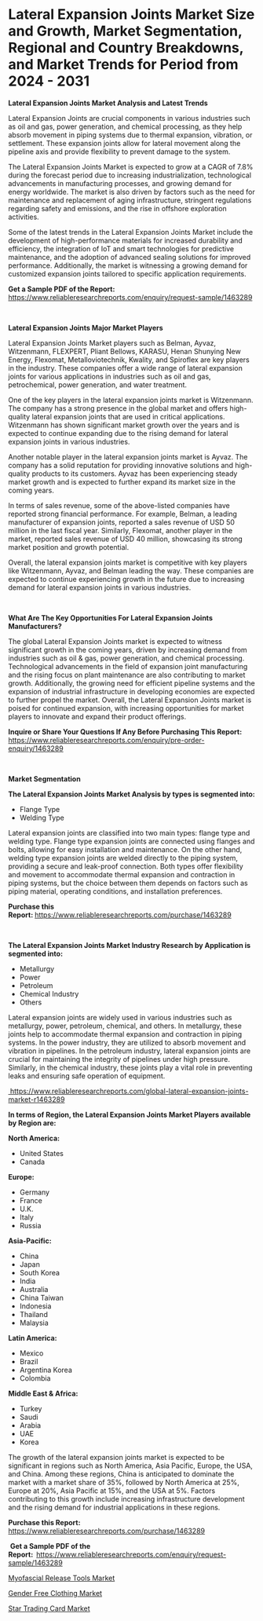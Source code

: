 <p><h1>Lateral Expansion Joints Market Size and Growth, Market Segmentation, Regional and Country Breakdowns, and Market Trends for Period from 2024 -  2031</h1></p><p><strong>Lateral Expansion Joints Market Analysis and Latest Trends</strong></p>
<p><p>Lateral Expansion Joints are crucial components in various industries such as oil and gas, power generation, and chemical processing, as they help absorb movement in piping systems due to thermal expansion, vibration, or settlement. These expansion joints allow for lateral movement along the pipeline axis and provide flexibility to prevent damage to the system.</p><p>The Lateral Expansion Joints Market is expected to grow at a CAGR of 7.8% during the forecast period due to increasing industrialization, technological advancements in manufacturing processes, and growing demand for energy worldwide. The market is also driven by factors such as the need for maintenance and replacement of aging infrastructure, stringent regulations regarding safety and emissions, and the rise in offshore exploration activities.</p><p>Some of the latest trends in the Lateral Expansion Joints Market include the development of high-performance materials for increased durability and efficiency, the integration of IoT and smart technologies for predictive maintenance, and the adoption of advanced sealing solutions for improved performance. Additionally, the market is witnessing a growing demand for customized expansion joints tailored to specific application requirements.</p></p>
<p><strong>Get a Sample PDF of the Report:&nbsp;</strong> <a href="https://www.reliableresearchreports.com/enquiry/request-sample/1463289">https://www.reliableresearchreports.com/enquiry/request-sample/1463289</a></p>
<p>&nbsp;</p>
<p><strong>Lateral Expansion Joints Major Market Players</strong></p>
<p><p>Lateral Expansion Joints Market players such as Belman, Ayvaz, Witzenmann, FLEXPERT, Pliant Bellows, KARASU, Henan Shunying New Energy, Flexomat, Metalloviotechnik, Kwality, and Spiroflex are key players in the industry. These companies offer a wide range of lateral expansion joints for various applications in industries such as oil and gas, petrochemical, power generation, and water treatment.</p><p>One of the key players in the lateral expansion joints market is Witzenmann. The company has a strong presence in the global market and offers high-quality lateral expansion joints that are used in critical applications. Witzenmann has shown significant market growth over the years and is expected to continue expanding due to the rising demand for lateral expansion joints in various industries.</p><p>Another notable player in the lateral expansion joints market is Ayvaz. The company has a solid reputation for providing innovative solutions and high-quality products to its customers. Ayvaz has been experiencing steady market growth and is expected to further expand its market size in the coming years.</p><p>In terms of sales revenue, some of the above-listed companies have reported strong financial performance. For example, Belman, a leading manufacturer of expansion joints, reported a sales revenue of USD 50 million in the last fiscal year. Similarly, Flexomat, another player in the market, reported sales revenue of USD 40 million, showcasing its strong market position and growth potential.</p><p>Overall, the lateral expansion joints market is competitive with key players like Witzenmann, Ayvaz, and Belman leading the way. These companies are expected to continue experiencing growth in the future due to increasing demand for lateral expansion joints in various industries.</p></p>
<p>&nbsp;</p>
<p><strong>What Are The Key Opportunities For Lateral Expansion Joints Manufacturers?</strong></p>
<p><p>The global Lateral Expansion Joints market is expected to witness significant growth in the coming years, driven by increasing demand from industries such as oil & gas, power generation, and chemical processing. Technological advancements in the field of expansion joint manufacturing and the rising focus on plant maintenance are also contributing to market growth. Additionally, the growing need for efficient pipeline systems and the expansion of industrial infrastructure in developing economies are expected to further propel the market. Overall, the Lateral Expansion Joints market is poised for continued expansion, with increasing opportunities for market players to innovate and expand their product offerings.</p></p>
<p><strong>Inquire or Share Your Questions If Any Before Purchasing This Report:</strong> <a href="https://www.reliableresearchreports.com/enquiry/pre-order-enquiry/1463289">https://www.reliableresearchreports.com/enquiry/pre-order-enquiry/1463289</a></p>
<p>&nbsp;</p>
<p><strong>Market Segmentation</strong></p>
<p><strong>The Lateral Expansion Joints Market Analysis by types is segmented into:</strong></p>
<p><ul><li>Flange Type</li><li>Welding Type</li></ul></p>
<p><p>Lateral expansion joints are classified into two main types: flange type and welding type. Flange type expansion joints are connected using flanges and bolts, allowing for easy installation and maintenance. On the other hand, welding type expansion joints are welded directly to the piping system, providing a secure and leak-proof connection. Both types offer flexibility and movement to accommodate thermal expansion and contraction in piping systems, but the choice between them depends on factors such as piping material, operating conditions, and installation preferences.</p></p>
<p><strong>Purchase this Report:&nbsp;</strong><a href="https://www.reliableresearchreports.com/purchase/1463289">https://www.reliableresearchreports.com/purchase/1463289</a></p>
<p>&nbsp;</p>
<p><strong>The Lateral Expansion Joints Market Industry Research by Application is segmented into:</strong></p>
<p><ul><li>Metallurgy</li><li>Power</li><li>Petroleum</li><li>Chemical Industry</li><li>Others</li></ul></p>
<p><p>Lateral expansion joints are widely used in various industries such as metallurgy, power, petroleum, chemical, and others. In metallurgy, these joints help to accommodate thermal expansion and contraction in piping systems. In the power industry, they are utilized to absorb movement and vibration in pipelines. In the petroleum industry, lateral expansion joints are crucial for maintaining the integrity of pipelines under high pressure. Similarly, in the chemical industry, these joints play a vital role in preventing leaks and ensuring safe operation of equipment.</p></p>
<p><a href="https://www.reliableresearchreports.com/global-lateral-expansion-joints-market-r1463289">&nbsp;https://www.reliableresearchreports.com/global-lateral-expansion-joints-market-r1463289</a></p>
<p><strong>In terms of Region, the Lateral Expansion Joints Market Players available by Region are:</strong></p>
<p>
    <p> <strong> North America: </strong>
        <ul>
            <li>United States</li>
            <li>Canada</li>
        </ul>
        </p> 
    <p> <strong> Europe: </strong>
        <ul>
            <li>Germany</li>
            <li>France</li>
            <li>U.K.</li>
            <li>Italy</li>
            <li>Russia</li>
        </ul>
        </p> 
    <p> <strong> Asia-Pacific: </strong>
        <ul>
            <li>China</li>
            <li>Japan</li>
            <li>South Korea</li>
            <li>India</li>
            <li>Australia</li>
            <li>China Taiwan</li>
            <li>Indonesia</li>
            <li>Thailand</li>
            <li>Malaysia</li>
        </ul>
        </p> 
    <p> <strong> Latin America: </strong>
        <ul>
            <li>Mexico</li>
            <li>Brazil</li>
            <li>Argentina Korea</li>
            <li>Colombia</li>
        </ul>
        </p> 
    <p> <strong> Middle East & Africa: </strong>
        <ul>
            <li>Turkey</li>
            <li>Saudi</li>
            <li>Arabia</li>
            <li>UAE</li>
            <li>Korea</li>
        </ul>
    </p>
    </p>
<p><p>The growth of the lateral expansion joints market is expected to be significant in regions such as North America, Asia Pacific, Europe, the USA, and China. Among these regions, China is anticipated to dominate the market with a market share of 35%, followed by North America at 25%, Europe at 20%, Asia Pacific at 15%, and the USA at 5%. Factors contributing to this growth include increasing infrastructure development and the rising demand for industrial applications in these regions.</p></p>
<p><strong>Purchase this Report: </strong><a href="https://www.reliableresearchreports.com/purchase/1463289">https://www.reliableresearchreports.com/purchase/1463289</a></p>
<p>&nbsp;<strong>Get a Sample PDF of the Report:&nbsp;&nbsp;</strong><a href="https://www.reliableresearchreports.com/enquiry/request-sample/1463289">https://www.reliableresearchreports.com/enquiry/request-sample/1463289</a></p>
<p><strong></strong></p>
<p><p><a href="https://www.linkedin.com/pulse/myofascial-release-tools-market-competitive-analysis-trends-ljdre?trackingId=6Zo2ybQAl9rCzo%2FLu9BMAQ%3D%3D">Myofascial Release Tools Market</a></p><p><a href="https://www.linkedin.com/pulse/gender-free-clothing-market-comprehensive-assessment-type-nlhvf?trackingId=21iy346ISfdsuLlX87S%2F3g%3D%3D">Gender Free Clothing Market</a></p><p><a href="https://www.linkedin.com/pulse/star-trading-card-market-analysis-its-cagr-segmentation-global-h8bef?trackingId=ekXI6wXR2V4eF0YNwwC5gw%3D%3D">Star Trading Card Market</a></p></p>